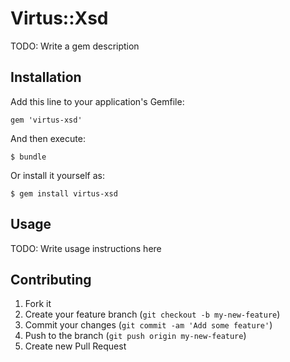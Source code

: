 # Virtus::Xsd

TODO: Write a gem description

## Installation

Add this line to your application's Gemfile:

    gem 'virtus-xsd'

And then execute:

    $ bundle

Or install it yourself as:

    $ gem install virtus-xsd

## Usage

TODO: Write usage instructions here

## Contributing

1. Fork it
2. Create your feature branch (`git checkout -b my-new-feature`)
3. Commit your changes (`git commit -am 'Add some feature'`)
4. Push to the branch (`git push origin my-new-feature`)
5. Create new Pull Request
